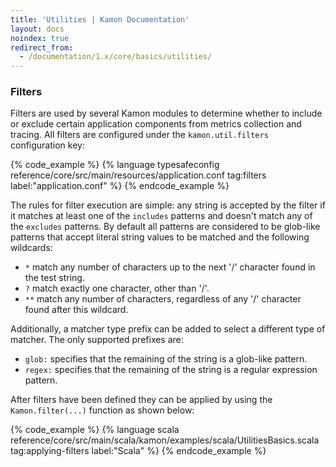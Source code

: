 ```yaml
---
title: 'Utilities | Kamon Documentation'
layout: docs
noindex: true
redirect_from:
  - /documentation/1.x/core/basics/utilities/
---
```


### Filters

Filters are used by several Kamon modules to determine whether to include or exclude certain application components from
metrics collection and tracing. All filters are configured under the `kamon.util.filters` configuration key:

{% code_example %}
{%   language typesafeconfig reference/core/src/main/resources/application.conf tag:filters label:"application.conf" %}
{% endcode_example %}

The rules for filter execution are simple: any string is accepted by the filter if it matches at least one of the
`includes` patterns and doesn't match any of the `excludes` patterns. By default all patterns are considered to be glob-like
patterns that accept literal string values to be matched and the following wildcards:
  - `*` match any number of characters up to the next '/' character found in the test string.
  - `?` match exactly one character, other than '/'.
  - `**` match any number of characters, regardless of any '/' character found after this wildcard.

Additionally, a matcher type prefix can be added to select a different type of matcher. The only supported prefixes are:
  - `glob:` specifies that the remaining of the string is a glob-like pattern.
  - `regex:` specifies that the remaining of the string is a regular expression pattern.

After filters have been defined they can be applied by using the `Kamon.filter(...)` function as shown below:


{% code_example %}
{%   language scala reference/core/src/main/scala/kamon/examples/scala/UtilitiesBasics.scala tag:applying-filters label:"Scala" %}
{% endcode_example %}